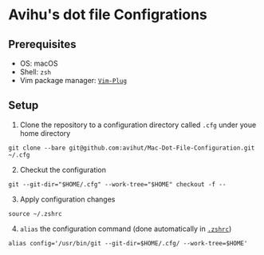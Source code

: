 # Avihu's dot file Configrations
## Prerequisites
- OS: macOS
- Shell: `zsh`
- Vim package manager: [`Vim-Plug`](https://github.com/junegunn/vim-plug)

## Setup

1. Clone the repository to a configuration directory called `.cfg` under youe home directory
```shell
git clone --bare git@github.com:avihut/Mac-Dot-File-Configuration.git ~/.cfg
```

2. Checkut the configuration
```shell
git --git-dir="$HOME/.cfg" --work-tree="$HOME" checkout -f --
```

3. Apply configuration changes
```shell
source ~/.zshrc
```
4. `alias` the configuration command (done automatically in [`.zshrc`](.zshrc#L89))
```
alias config='/usr/bin/git --git-dir=$HOME/.cfg/ --work-tree=$HOME'
